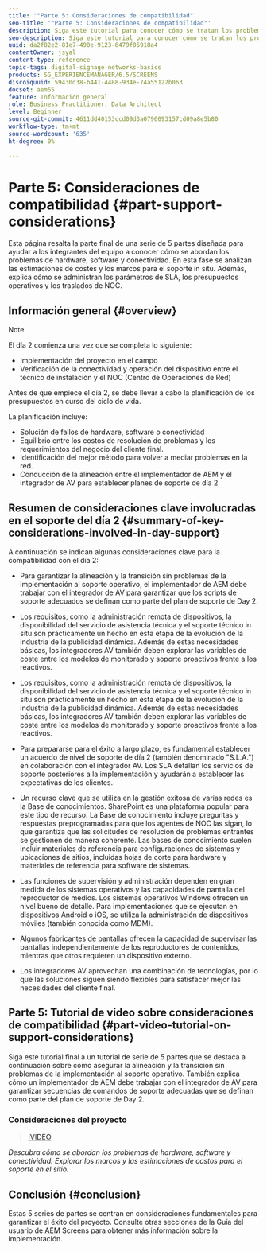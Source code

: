 ```yaml
---
title: '"Parte 5: Consideraciones de compatibilidad"'
seo-title: '"Parte 5: Consideraciones de compatibilidad"'
description: Siga este tutorial para conocer cómo se tratan los problemas de hardware, software y conectividad. Explore los marcos y las estimaciones de costos para el soporte in situ. Además, conozca cómo se administran los parámetros de SLA, los presupuestos operativos y los traslados de NOC.
seo-description: Siga este tutorial para conocer cómo se tratan los problemas de hardware, software y conectividad. Explore los marcos y las estimaciones de costos para el soporte in situ. Además, conozca cómo se administran los parámetros de SLA, los presupuestos operativos y los traslados de NOC.
uuid: da2f82e2-81e7-490e-9123-6479f05918a4
contentOwner: jsyal
content-type: reference
topic-tags: digital-signage-networks-basics
products: SG_EXPERIENCEMANAGER/6.5/SCREENS
discoiquuid: 59430d38-b441-4488-934e-74a55122b063
docset: aem65
feature: Información general
role: Business Practitioner, Data Architect
level: Beginner
source-git-commit: 4611dd40153ccd09d3a0796093157cd09a8e5b80
workflow-type: tm+mt
source-wordcount: '635'
ht-degree: 0%

---
```



# Parte 5: Consideraciones de compatibilidad {#part-support-considerations}

Esta página resalta la parte final de una serie de 5 partes diseñada para ayudar a los integrantes del equipo a conocer cómo se abordan los problemas de hardware, software y conectividad. En esta fase se analizan las estimaciones de costes y los marcos para el soporte in situ. Además, explica cómo se administran los parámetros de SLA, los presupuestos operativos y los traslados de NOC.

## Información general {#overview}

>[!NOTE]
>
>El día 2 comienza una vez que se completa lo siguiente:
>
>* Implementación del proyecto en el campo
>* Verificación de la conectividad y operación del dispositivo entre el técnico de instalación y el NOC (Centro de Operaciones de Red)

>
>
Antes de que empiece el día 2, se debe llevar a cabo la planificación de los presupuestos en curso del ciclo de vida.

La planificación incluye:

* Solución de fallos de hardware, software o conectividad
* Equilibrio entre los costos de resolución de problemas y los requerimientos del negocio del cliente final.
* Identificación del mejor método para volver a mediar problemas en la red.
* Conducción de la alineación entre el implementador de AEM y el integrador de AV para establecer planes de soporte de día 2

## Resumen de consideraciones clave involucradas en el soporte del día 2 {#summary-of-key-considerations-involved-in-day-support}

A continuación se indican algunas consideraciones clave para la compatibilidad con el día 2:

* Para garantizar la alineación y la transición sin problemas de la implementación al soporte operativo, el implementador de AEM debe trabajar con el integrador de AV para garantizar que los scripts de soporte adecuados se definan como parte del plan de soporte de Day 2.
* Los requisitos, como la administración remota de dispositivos, la disponibilidad del servicio de asistencia técnica y el soporte técnico in situ son prácticamente un hecho en esta etapa de la evolución de la industria de la publicidad dinámica. Además de estas necesidades básicas, los integradores AV también deben explorar las variables de coste entre los modelos de monitorado y soporte proactivos frente a los reactivos.

* Los requisitos, como la administración remota de dispositivos, la disponibilidad del servicio de asistencia técnica y el soporte técnico in situ son prácticamente un hecho en esta etapa de la evolución de la industria de la publicidad dinámica. Además de estas necesidades básicas, los integradores AV también deben explorar las variables de coste entre los modelos de monitorado y soporte proactivos frente a los reactivos.
* Para prepararse para el éxito a largo plazo, es fundamental establecer un acuerdo de nivel de soporte de día 2 (también denominado &quot;S.L.A.&quot;) en colaboración con el integrador AV. Los SLA detallan los servicios de soporte posteriores a la implementación y ayudarán a establecer las expectativas de los clientes.
* Un recurso clave que se utiliza en la gestión exitosa de varias redes es la Base de conocimientos. SharePoint es una plataforma popular para este tipo de recurso. La Base de conocimiento incluye preguntas y respuestas preprogramadas para que los agentes de NOC las sigan, lo que garantiza que las solicitudes de resolución de problemas entrantes se gestionen de manera coherente. Las bases de conocimiento suelen incluir materiales de referencia para configuraciones de sistemas y ubicaciones de sitios, incluidas hojas de corte para hardware y materiales de referencia para software de sistemas.
* Las funciones de supervisión y administración dependen en gran medida de los sistemas operativos y las capacidades de pantalla del reproductor de medios. Los sistemas operativos Windows ofrecen un nivel bueno de detalle. Para implementaciones que se ejecutan en dispositivos Android o iOS, se utiliza la administración de dispositivos móviles (también conocida como MDM).
* Algunos fabricantes de pantallas ofrecen la capacidad de supervisar las pantallas independientemente de los reproductores de contenidos, mientras que otros requieren un dispositivo externo.
* Los integradores AV aprovechan una combinación de tecnologías, por lo que las soluciones siguen siendo flexibles para satisfacer mejor las necesidades del cliente final.

## Parte 5: Tutorial de vídeo sobre consideraciones de compatibilidad {#part-video-tutorial-on-support-considerations}

Siga este tutorial final a un tutorial de serie de 5 partes que se destaca a continuación sobre cómo asegurar la alineación y la transición sin problemas de la implementación al soporte operativo. También explica cómo un implementador de AEM debe trabajar con el integrador de AV para garantizar secuencias de comandos de soporte adecuadas que se definan como parte del plan de soporte de Day 2.

### Consideraciones del proyecto

>[!VIDEO](https://video.tv.adobe.com/v/28383)

*Descubra cómo se abordan los problemas de hardware, software y conectividad. Explorar los marcos y las estimaciones de costos para el soporte en el sitio.*

## Conclusión {#conclusion}

Estas 5 series de partes se centran en consideraciones fundamentales para garantizar el éxito del proyecto. Consulte otras secciones de la Guía del usuario de AEM Screens para obtener más información sobre la implementación.

